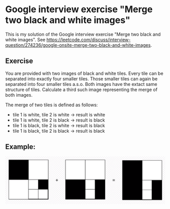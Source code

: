 # Google interview exercise "Merge two black and white images"

This is my solution of the Google interview exercise "Merge two black and white images". See https://leetcode.com/discuss/interview-question/274236/google-onsite-merge-two-black-and-white-images.

## Exercise

You are provided with two images of black and white tiles. Every tile can be separated into exactly four smaller tiles. Those smaller tiles can again be separated into four smaller tiles a.s.o. Both images have the extact same structure of tiles. Calculate a third such image representing the merge of both images.

The merge of two tiles is defined as follows:

-   tile 1 is white, tile 2 is white -> result is white
-   tile 1 is white, tile 2 is black -> result is black
-   tile 1 is black, tile 2 is white -> result is black
-   tile 1 is black, tile 2 is black -> result is black

## Example:

![Example](example.png 'Example')
